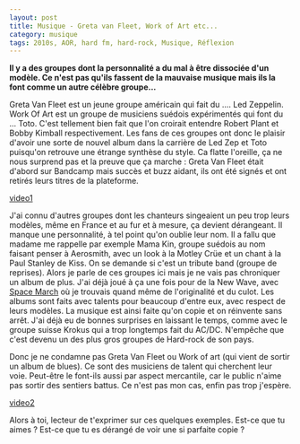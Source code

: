 ```yaml
---
layout: post
title: Musique - Greta van Fleet, Work of Art etc...
category: musique
tags: 2010s, AOR, hard fm, hard-rock, Musique, Réflexion
---
```

**Il y a des groupes dont la personnalité a du mal à être dissociée d'un modèle. Ce n'est pas qu'ils fassent de la mauvaise musique mais ils la font comme un autre célèbre groupe...**

Greta Van Fleet est un jeune groupe américain qui fait du .... Led Zeppelin. Work Of Art est un groupe de musiciens suédois expérimentés qui font du ... Toto. C'est tellement bien fait que l'on croirait entendre Robert Plant et Bobby Kimball respectivement. Les fans de ces groupes ont donc le plaisir d'avoir une sorte de nouvel album dans la carrière de Led Zep et Toto puisqu'on retrouve une étrange synthèse du style. Ca flatte l'oreille, ça ne nous surprend pas et la preuve que ça marche : Greta Van Fleet était d'abord sur Bandcamp mais succès et buzz aidant, ils ont été signés et ont retirés leurs titres de la plateforme.

[video1](https://www.youtube.com/watch?v=sJGOwDSNig0)

J'ai connu d'autres groupes dont les chanteurs singeaient un peu trop leurs modèles, même en France et au fur et à mesure, ça devient dérangeant. Il manque une personnalité, à tel point qu'on oublie leur nom. Il a fallu que madame me rappelle par exemple Mama Kin, groupe suédois au nom faisant penser à Aerosmith, avec un look à la Motley Crüe et un chant à la Paul Stanley de Kiss. On se demande si c'est un tribute band (groupe de reprises). Alors je parle de ces groupes ici mais je ne vais pas chroniquer un album de plus. J'ai déjà joué à ça une fois pour de la New Wave, avec <a href="https://cheziceman.wordpress.com/2014/03/31/space-march-mountain-king/">Space March</a> où je trouvais quand même de l'originalité et du culot. Les albums sont faits avec talents pour beaucoup d'entre eux, avec respect de leurs modèles. La musique est ainsi faite qu'on copie et on réinvente sans arrêt. J'ai déjà eu de bonnes surprises en laissant le temps, comme avec le groupe suisse Krokus qui a trop longtemps fait du AC/DC. N'empêche que c'est devenu un des plus gros groupes de Hard-rock de son pays.

Donc je ne condamne pas Greta Van Fleet ou Work of art (qui vient de sortir un album de blues). Ce sont des musiciens de talent qui cherchent leur voie. Peut-être le font-ils aussi par aspect mercantile, car le public n'aime pas sortir des sentiers battus. Ce n'est pas mon cas, enfin pas trop j'espère.

[video2](https://www.youtube.com/watch?v=aJg4OJxp-co)

Alors à toi, lecteur de t'exprimer sur ces quelques exemples. Est-ce que tu aimes ? Est-ce que tu es dérangé de voir une si parfaite copie ?
